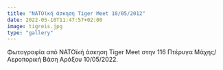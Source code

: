 ```yaml
---
title: "ΝΑΤΟϊκή άσκηση Tiger Meet 10/05/2012"
date: 2022-05-10T11:47:57+02:00
image: tigreis.jpg
type: "gallery"
---
```


Φωτογραφία από ΝΑΤΟϊκή άσκηση Tiger Meet στην 116 Πτέρυγα Μάχης/Αεροπορική Βάση Αράξου 10/05/2022.